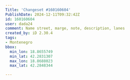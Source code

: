 ```yaml
---
Title: 'Changeset #160160604'
PublishDate: 2024-12-11T09:32:42Z
id: 160160604
user: dada24
comment: Name street, marge, note, description, lanes
created_by: iD 2.30.4
tags:
- Montenegro
bbox:
  min_lon: 18.8655749
  min_lat: 42.2831307
  max_lon: 18.8688023
  max_lat: 42.2848344

---
```

